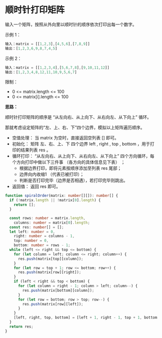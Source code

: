 # 顺时针打印矩阵

输入一个矩阵，按照从外向里以顺时针的顺序依次打印出每一个数字。

示例 1：

```js
输入：matrix = [[1,2,3],[4,5,6],[7,8,9]]
输出：[1,2,3,6,9,8,7,4,5]
```

示例 2：

```js
输入：matrix = [[1,2,3,4],[5,6,7,8],[9,10,11,12]]
输出：[1,2,3,4,8,12,11,10,9,5,6,7]
```

限制：

- 0 <= matrix.length <= 100
- 0 <= matrix[i].length <= 100

**思路：**

顺时针打印矩阵的顺序是 “从左向右、从上向下、从右向左、从下向上” 循环。

那就考虑设定矩阵的“左、上、右、下”四个边界，模拟以上矩阵遍历顺序。

- 空值处理： 当 matrix 为空时，直接返回空列表 [] 即可。
- 初始化： 矩阵 左、右、上、下 四个边界 left , right , top , bottom ，用于打印的结果列表 res 。
- 循环打印： “从左向右、从上向下、从右向左、从下向上” 四个方向循环，每个方向打印中做以下三件事 （各方向的具体信息见下表） ；
  - 根据边界打印，即将元素按顺序添加至列表 res 尾部；
  - 边界向内收缩1 （代表已被打印）；
  - 判断是否打印完毕（边界是否相遇），若打印完毕则跳出。
- 返回值： 返回 res 即可。


```ts
function spiralOrder(matrix: number[][]): number[] {
  if (!matrix.length || !matrix[0].length) {
    return [];
  }

  const rows: number = matrix.length,
    columns: number = matrix[0].length;
  const res: number[] = [];
  let left: number = 0,
    right: number = columns - 1,
    top: number = 0,
    bottom: number = rows - 1;
  while (left <= right && top <= bottom) {
    for (let column = left; column <= right; column++) {
      res.push(matrix[top][column]);
    }
    for (let row = top + 1; row <= bottom; row++) {
      res.push(matrix[row][right]);
    }
    if (left < right && top < bottom) {
      for (let column = right - 1; column > left; column--) {
        res.push(matrix[bottom][column]);
      }
      for (let row = bottom; row > top; row--) {
        res.push(matrix[row][left]);
      }
    }
    [left, right, top, bottom] = [left + 1, right - 1, top + 1, bottom - 1];
  }
  return res;
}

```
